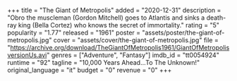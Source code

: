 +++
title = "The Giant of Metropolis"
added = "2020-12-31"
description = "Obro the muscleman (Gordon Mitchell) goes to Atlantis and sinks a death-ray king (Bella Cortez) who knows the secret of immortality."
rating = "5"
popularity = "1.77"
released = "1961"
poster = "assets/poster/the-giant-of-metropolis.jpg"
cover = "assets/cover/the-giant-of-metropolis.jpg"
file = "https://archive.org/download/TheGiantOfMetropolis1961/GiantOfMetropolisversionUs.avi"
genres = ["Adventure", "Fantasy"]
imdb_id = "tt0054924"
runtime = "92"
tagline = "10,000 Years Ahead...To The Unknown!"
original_language = "it"
budget = "0"
revenue = "0"
+++